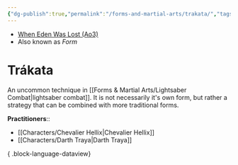 ```yaml
---
{"dg-publish":true,"permalink":"/forms-and-martial-arts/trakata/","tags":["technique"]}
---
```


- [When Eden Was Lost (Ao3)](https://archiveofourown.org/works/19334440/chapters/45992584)
- Also known as *Form*
# Trákata
>

An uncommon technique in [[Forms & Martial Arts/Lightsaber Combat\|lightsaber combat]]. It is not necessarily it's own form, but rather a strategy that can be combined with more traditional forms. 

**Practitioners**::
- [[Characters/Chevalier Hellix\|Chevalier Hellix]]
- [[Characters/Darth Traya\|Darth Traya]]

{ .block-language-dataview}
